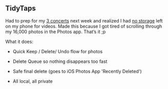 ## **TidyTaps**

Had to prep for my <ins>3 concerts</ins>  next week and realized I had <ins>no storage</ins>  left on my phone for videos.
Made this because I got tired of scrolling through my 16,000 photos in the Photos app.
That’s it ;p

What it does:

- Quick Keep / Delete/ Undo flow for photos

- Delete Queue so nothing disappears too fast

- Safe final delete (goes to iOS Photos App 'Recently Deleted')

- All local, all private

